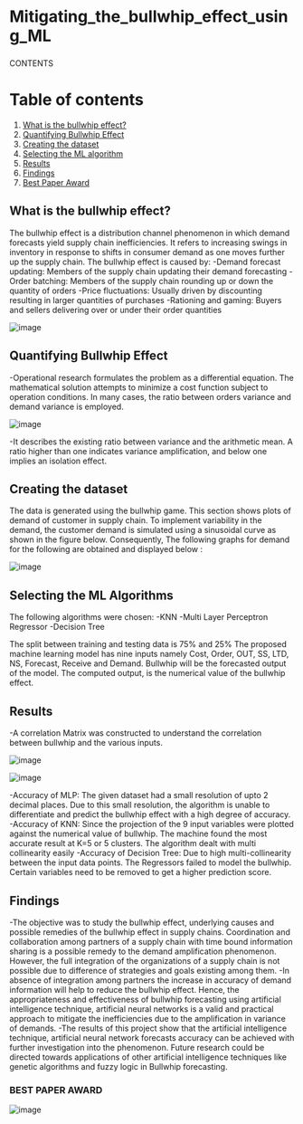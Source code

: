 # Mitigating_the_bullwhip_effect_using_ML

###

CONTENTS

# Table of contents
1. [What is the bullwhip effect?](#Sec1)
2. [Quantifying Bullwhip Effect](#sec2) 
3. [Creating the dataset](#sec3) 
4. [Selecting the ML algorithm](#sec4) 
5. [Results](#sec5) 
6. [Findings](#sec6) 
6. [Best Paper Award](#sec7) 


## What is the bullwhip effect? <a name="Sec1"></a>
The bullwhip effect is a distribution channel phenomenon in which demand forecasts yield supply chain inefficiencies. 
It refers to increasing swings in inventory in response to shifts in consumer demand as one moves further up the supply chain.
The bullwhip effect is caused by: 
-Demand forecast updating: Members of the supply chain updating their demand forecasting
-Order batching: Members of the supply chain rounding up or down the quantity of orders
-Price fluctuations: Usually driven by discounting resulting in larger quantities of purchases
-Rationing and gaming: Buyers and sellers delivering over or under their order quantities

![image](https://user-images.githubusercontent.com/64707681/189498685-e1707058-67e7-4588-ad3d-1a07987f4088.png)

## Quantifying Bullwhip Effect <a name="sec2"></a>
-Operational research formulates the problem as a differential equation. The mathematical solution attempts to minimize a cost function subject to operation conditions. In many cases, the ratio between orders variance and demand variance is employed.

![image](https://user-images.githubusercontent.com/64707681/189498759-4ce95a46-48f8-4c51-b0ad-6bcf80878560.png)

-It describes the existing ratio between variance and the arithmetic mean. A ratio higher than one indicates variance amplification, and below one implies an isolation effect. 


## Creating the dataset <a name="sec3"></a>
The data is generated using the bullwhip game. This section shows plots of demand of customer in  supply chain. To implement variability in the demand, the customer demand is simulated using a sinusoidal curve as shown in the figure below.
Consequently, The following graphs for demand for the following are obtained and displayed below :

![image](https://user-images.githubusercontent.com/64707681/189498825-51e8a243-b605-4bc5-aa18-72ec2a2d96cd.png)

## Selecting the ML Algorithms <a name="sec4"></a>
The following algorithms were chosen:
-KNN
-Multi Layer Perceptron Regressor
-Decision Tree

The split between training and testing data is 75% and 25%
The proposed machine learning model has nine inputs namely Cost, Order, OUT, SS, LTD, NS, Forecast, Receive and Demand. Bullwhip will be the forecasted output of the model. The computed output, is the numerical value of the bullwhip effect.


## Results <a name="sec5"></a>
-A correlation Matrix was constructed to understand the correlation between bullwhip and the various inputs. 


![image](https://user-images.githubusercontent.com/64707681/189498866-8730667c-d2bf-4bb2-a544-0354f0db5f34.png)

![image](https://user-images.githubusercontent.com/64707681/189498877-4e5e67ab-d26a-4e27-a4f7-c8ef0802367d.png)

-Accuracy of MLP: The given dataset had a small resolution of upto 2 decimal places. Due to this small resolution, the algorithm is unable to differentiate and predict the bullwhip effect with a high degree of accuracy.
-Accuracy of KNN: Since the projection of the 9 input variables were plotted against the numerical value of bullwhip. The machine found the most accurate result at K=5 or 5 clusters.  The algorithm dealt with multi collinearity easily
-Accuracy of Decision Tree: Due to high multi-collinearity between the input data points. The Regressors failed to model the bullwhip. Certain variables need to be removed to get a higher prediction score. 

## Findings <a name="sec6"></a>
-The objective was to study the bullwhip effect, underlying causes and
possible remedies of the bullwhip effect in supply chains. Coordination and collaboration among partners of a supply chain with time bound information sharing is a possible remedy to the demand amplification phenomenon. However, the full integration of the organizations of a supply chain is not possible due to difference of strategies and goals existing among them. 
-In absence of integration among partners the increase in accuracy of demand information will help to reduce the bullwhip effect. Hence, the appropriateness and effectiveness of bullwhip forecasting using artificial intelligence technique, artificial neural networks is a valid and practical approach to mitigate the inefficiencies due to the amplification in variance of demands. 
-The results of this project show that the artificial intelligence technique, artificial neural network forecasts accuracy can be achieved with further investigation into the phenomenon. Future research could be directed towards applications of other artificial intelligence techniques like genetic algorithms and fuzzy logic in Bullwhip forecasting.

### BEST PAPER AWARD <a name="sec7"></a>

![image](https://user-images.githubusercontent.com/64707681/189498952-53a0c66d-4d99-4550-9964-1be0bdc07986.png)
